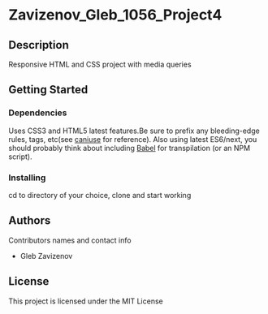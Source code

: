 # Zavizenov_Gleb_1056_Project4

## Description

Responsive HTML and CSS project with media queries

## Getting Started

### Dependencies

Uses CSS3 and HTML5 latest features.Be sure to prefix any bleeding-edge rules, tags, etc(see [caniuse](https://caniuse.com) for reference).
Also using latest ES6/next, you should probably think about including [Babel](https://babeljs.io) for transpilation (or an NPM script).

### Installing

cd to directory of your choice, clone and start working

## Authors

Contributors names and contact info

* Gleb Zavizenov

## License

This project is licensed under the MIT License
